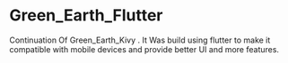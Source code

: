 # Green_Earth_Flutter
Continuation Of Green_Earth_Kivy . It Was build using flutter to make it compatible with mobile devices and provide better UI and more features.

